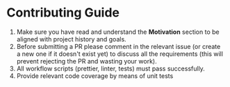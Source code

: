 # Contributing Guide
1. Make sure you have read and understand the **Motivation** section to be aligned with project history and goals.
2. Before submitting a PR please comment in the relevant issue (or create a new one if it doesn't exist yet) to discuss all the requirements (this will prevent rejecting the PR and wasting your work).
3. All workflow scripts (prettier, linter, tests) must pass successfully.
4. Provide relevant code coverage by means of unit tests